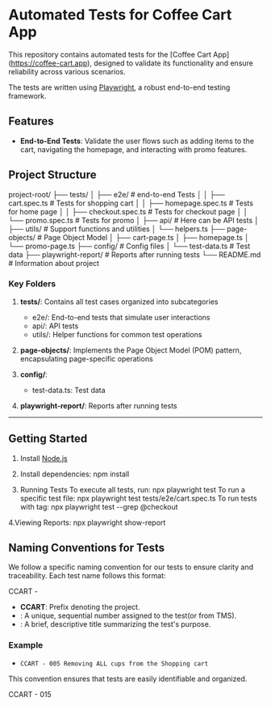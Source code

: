 # Automated Tests for Coffee Cart App

This repository contains automated tests for the [Coffee Cart App]
(https://coffee-cart.app), designed to validate its functionality and ensure reliability across various scenarios. 

The tests are written using [Playwright](https://playwright.dev/), a robust end-to-end testing framework.

## Features

- **End-to-End Tests**: Validate the user flows such as adding items to the cart, navigating the homepage, and interacting with promo features.

## Project Structure

project-root/
├── tests/
│   ├── e2e/                 # end-to-end Tests
│   │   ├── cart.spec.ts     # Tests for shopping cart
│   │   ├── homepage.spec.ts # Tests for home page
│   │   ├── checkout.spec.ts # Tests for checkout page
│   │   └── promo.spec.ts    # Tests for promo
│   ├── api/                 # Here can be API tests
│   ├── utils/               # Support functions and utilities
│       └── helpers.ts
├── page-objects/            # Page Object Model
│   ├── cart-page.ts
│   ├── homepage.ts
│   └── promo-page.ts
├── config/                  # Config files
│   └── test-data.ts         # Test data
├── playwright-report/       # Reports after running tests
└── README.md                # Information about project 

### Key Folders

1. **tests/**: Contains all test cases organized into subcategories
   - e2e/: End-to-end tests that simulate user interactions
   - api/: API tests 
   - utils/: Helper functions for common test operations

2. **page-objects/**: Implements the Page Object Model (POM) pattern, encapsulating page-specific operations

3. **config/**: 
   - test-data.ts: Test data

4. **playwright-report/**: Reports after running tests

---

## Getting Started

1. Install [Node.js](https://nodejs.org/)

2. Install dependencies:
   npm install

3. Running Tests
To execute all tests, run: 
                           npx playwright test
To run a specific test file: 
                           npx playwright test tests/e2e/cart.spec.ts
To run tests with tag: 
                           npx playwright test --grep @checkout 

4.Viewing Reports: npx playwright show-report


## **Naming Conventions for Tests**

We follow a specific naming convention for our tests to ensure clarity and traceability. 
Each test name follows this format:

CCART - <test number> <test description>


- **CCART**: Prefix denoting the project.
- **<test number>**: A unique, sequential number assigned to the test(or from TMS).
- **<test description>**: A brief, descriptive title summarizing the test's purpose.

### **Example**
- `CCART - 005 Removing ALL cups from the Shopping cart`

This convention ensures that tests are easily identifiable and organized.

CCART - 015

